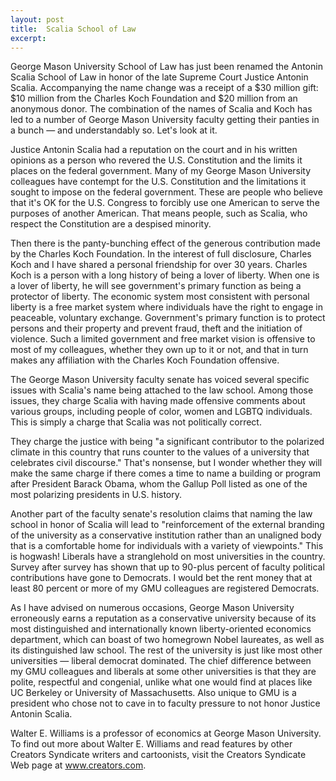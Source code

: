 ```yaml
---
layout: post
title:  Scalia School of Law
excerpt:
---
```




George Mason University School of Law has just been renamed the Antonin Scalia School of Law in honor of the late Supreme Court Justice Antonin Scalia. Accompanying the name change was a receipt of a $30 million gift: $10 million from the Charles Koch Foundation and $20 million from an anonymous donor. The combination of the names of Scalia and Koch has led to a number of George Mason University faculty getting their panties in a bunch — and understandably so. Let's look at it.

Justice Antonin Scalia had a reputation on the court and in his written opinions as a person who revered the U.S. Constitution and the limits it places on the federal government. Many of my George Mason University colleagues have contempt for the U.S. Constitution and the limitations it sought to impose on the federal government. These are people who believe that it's OK for the U.S. Congress to forcibly use one American to serve the purposes of another American. That means people, such as Scalia, who respect the Constitution are a despised minority.

Then there is the panty-bunching effect of the generous contribution made by the Charles Koch Foundation. In the interest of full disclosure, Charles Koch and I have shared a personal friendship for over 30 years. Charles Koch is a person with a long history of being a lover of liberty. When one is a lover of liberty, he will see government's primary function as being a protector of liberty. The economic system most consistent with personal liberty is a free market system where individuals have the right to engage in peaceable, voluntary exchange. Government's primary function is to protect persons and their property and prevent fraud, theft and the initiation of violence. Such a limited government and free market vision is offensive to most of my colleagues, whether they own up to it or not, and that in turn makes any affiliation with the Charles Koch Foundation offensive.

The George Mason University faculty senate has voiced several specific issues with Scalia's name being attached to the law school. Among those issues, they charge Scalia with having made offensive comments about various groups, including people of color, women and LGBTQ individuals. This is simply a charge that Scalia was not politically correct.

They charge the justice with being "a significant contributor to the polarized climate in this country that runs counter to the values of a university that celebrates civil discourse." That's nonsense, but I wonder whether they will make the same charge if there comes a time to name a building or program after President Barack Obama, whom the Gallup Poll listed as one of the most polarizing presidents in U.S. history.

Another part of the faculty senate's resolution claims that naming the law school in honor of Scalia will lead to "reinforcement of the external branding of the university as a conservative institution rather than an unaligned body that is a comfortable home for individuals with a variety of viewpoints." This is hogwash! Liberals have a stranglehold on most universities in the country. Survey after survey has shown that up to 90-plus percent of faculty political contributions have gone to Democrats. I would bet the rent money that at least 80 percent or more of my GMU colleagues are registered Democrats.

As I have advised on numerous occasions, George Mason University erroneously earns a reputation as a conservative university because of its most distinguished and internationally known liberty-oriented economics department, which can boast of two homegrown Nobel laureates, as well as its distinguished law school. The rest of the university is just like most other universities — liberal democrat dominated. The chief difference between my GMU colleagues and liberals at some other universities is that they are polite, respectful and congenial, unlike what one would find at places like UC Berkeley or University of Massachusetts. Also unique to GMU is a president who chose not to cave in to faculty pressure to not honor Justice Antonin Scalia.

Walter E. Williams is a professor of economics at George Mason University. To find out more about Walter E. Williams and read features by other Creators Syndicate writers and cartoonists, visit the Creators Syndicate Web page at www.creators.com.

